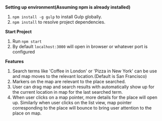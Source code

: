 
**Setting up environment(Assuming npm is already installed)**
  1. `npm install -g gulp` to install Gulp globally.
  2. `npm install` to resolve project dependencies.

**Start Project**
  1. Run `npm start`
  2. By default `localhost:3000` will open in browser or whatever port is configured

**Features**   
  1. Search terms like 'Coffee in London' or 'Pizza in New York' can be use and map moves to the relevant location.(Default is San Francisco)
  2. Markers on the map are relevant to the place searched.
  3. User can drag map and search results with automatically show up for the current location in map for the last searched term.
  4. When user clicks on a map pointer, more details for the place will open up. Similarly when user clicks on the list view, map pointer corresponding to the place will bounce to bring user attention to the place on map.
